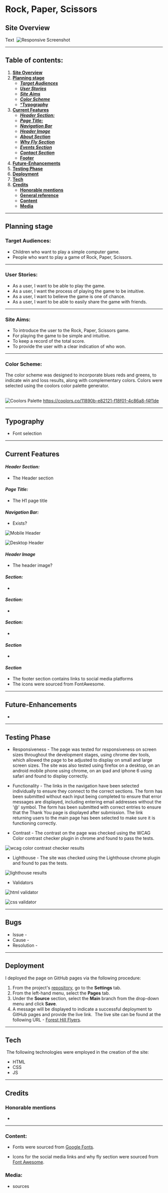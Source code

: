 # **Rock, Paper, Scissors**
## **Site Overview**

Text
​
![Responsive Screenshot](/url.jpg)
***

## Table of contents:
1. [**Site Overview**](#site-overview)
1. [**Planning stage**](#planning-stage)
    * [***Target Audiences***](#target-audiences)
    * [***User Stories***](#user-stories)
    * [***Site Aims***](#site-aims)
    * [***Color Scheme***](#color-scheme)
    * [***Typography**](#typography)
1. [**Current Features**](#current-features)
    * [***Header Section:***](#header-section)
    * [***Page Title:***](#page-title)
    * [***Navigation Bar***](#navigation-bar)
    * [***Header Image***](#header-image)
    * [***About Section***](#about-section)
    * [***Why Fly Section***](#why-fly-section)
    * [***Events Section***](#events-section)
    * [***Contact Section***](#contact-section)
    * [**Footer**](#footer)
1. [**Future-Enhancements**](#future-enhancements)
1. [**Testing Phase**](#testing-phase)
1. [**Deployment**](#deployment)
1. [**Tech**](#tech)
1. [**Credits**](#credits)
    * [**Honorable mentions**](#honorable-mentions)
    * [**General reference**](#general-reference)
    * [**Content**](#content)
    * [**Media**](#media)
***

## **Planning stage**
### **Target Audiences:**

* Children who want to play a simple computer game.
* People who want to play a game of Rock, Paper, Scissors.
***
### **User Stories:**

* As a user, I want to be able to play the game.
* As a user, I want the process of playing the game to be intuitive.
* As a user, I want to believe the game is one of chance.
* As a user, I want to be able to easily share the game with friends.
***

### **Site Aims:**

* To introduce the user to the Rock, Paper, Scissors game.
* For playing the game to be simple and intuitive.
* To keep a record of the total score.
* To provide the user with a clear indication of who won.
***

### **Color Scheme:**

The color scheme was designed to incorporate blues reds and greens, to indicate win and loss results, along with complementary colors.
Colors were selected using the coolors color palette generator.  <br><br>

![Coolors Palette](/docs/url.jpg) https://coolors.co/11890b-e82121-f18f01-4c86a8-f4f1de
***

## **Typography**

* Font selection
***

## **Current Features**

#### *Header Section:*

* The Header section

#### *Page Title:*

* The H1 page title
​
#### *Navigation Bar:*

* Exists?

![Mobile Header](/url.jpg)

![Desktop Header](/url.jpg)

#### *Header Image*

* The header image?
​
#### *Section:*

* 

#### *Section:*

* 

#### *Section:*

* 

#### *Section*

*

#### *Section*

* The footer section contains links to social media platforms
* The icons were sourced from FontAwesome.
***

## **Future-Enhancements**

* 
***

## **Testing Phase**

* Responsiveness - The page was tested for responsiveness on screen sizes throughout the development stages, using chrome dev tools, which allowed the page to be adjusted to display on small and large screen sizes.  The site was also tested using firefox on a desktop, on an android mobile phone using chrome, on an ipad and iphone 6 using safari and found to display correctly.
​
* Functionality - The links in the navigation have been selected individually to ensure they connect to the correct sections.  The form has been submitted without each input being completed to ensure that error messages are displayed, including entering email addresses without the '@' symbol.  The form has been submitted with correct entries to ensure that the Thank You page is displayed after submission.  The link returning users to the main page has been selected to make sure it is functioning correctly.

* Contrast - The contrast on the page was checked using the WCAG Color contrast checker plugin in chrome and found to pass the tests.

![wcag color contrast checker results](/url.jpg)

* Lighthouse - The site was checked using the Lighthouse chrome plugin and found to pas the tests.

![lighthouse results](/url.jpg)
​
* Validators

![html validator](/docs/html-validator.jpg)

![css validator](/docs/css-validation.jpg)
***

## **Bugs**

* Issue - 
* Cause - 
* Resolution -  
***

## **Deployment**

I deployed the page on GitHub pages via the following procedure:
​
1. From the project's [repository](https://github.com/broken-helix/url), go to the **Settings** tab.
2. From the left-hand menu, select the **Pages** tab.
3. Under the **Source** section, select the **Main** branch from the drop-down menu and click **Save**.
4. A message will be displayed to indicate a successful deployment to GitHub pages and provide the live link.
​
The live site can be found at the following URL - [Forest Hill Flyers](https://broken-helix.github.io/url/).
***

## **Tech**
​
The following technologies were employed in the creation of the site:
​
- HTML
- CSS
- JS
***

## **Credits**

### **Honorable mentions**

* 
***

### **Content:**

* Fonts were sourced from [Google Fonts](https://fonts.google.com/).

* Icons for the social media links and why fly section were sourced from [Font Awesome](https://fontawesome.com/icons).

### **Media:**

* sources